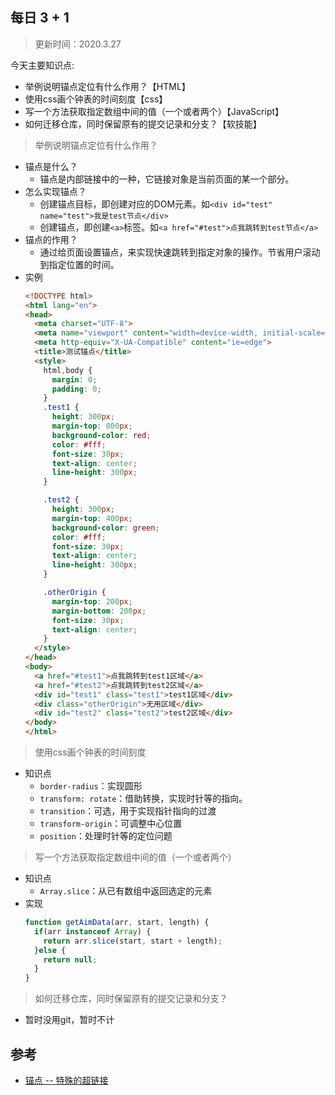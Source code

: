 ## 每日 3 + 1
> 更新时间：2020.3.27

今天主要知识点:
* 举例说明锚点定位有什么作用？【HTML】
* 使用css画个钟表的时间刻度【css】
* 写一个方法获取指定数组中间的值（一个或者两个）【JavaScript】
* 如何迁移仓库，同时保留原有的提交记录和分支？【软技能】

> 举例说明锚点定位有什么作用？
* 锚点是什么？
  * 锚点是内部链接中的一种，它链接对象是当前页面的某一个部分。
* 怎么实现锚点？
  * 创建锚点目标，即创建对应的DOM元素。如`<div id="test" name="test">我是test节点</div>`
  * 创建锚点，即创建`<a>`标签。如`<a href="#test">点我跳转到test节点</a>`
* 锚点的作用？
  * 通过给页面设置锚点，来实现快速跳转到指定对象的操作。节省用户滚动到指定位置的时间。
* 实例
  ```html
  <!DOCTYPE html>
  <html lang="en">
  <head>
    <meta charset="UTF-8">
    <meta name="viewport" content="width=device-width, initial-scale=1.0">
    <meta http-equiv="X-UA-Compatible" content="ie=edge">
    <title>测试锚点</title>
    <style>
      html,body {
        margin: 0;
        padding: 0;
      }
      .test1 {
        height: 300px;
        margin-top: 800px;
        background-color: red;
        color: #fff;
        font-size: 30px;
        text-align: center;
        line-height: 300px;
      }

      .test2 {
        height: 300px;
        margin-top: 400px;
        background-color: green;
        color: #fff;
        font-size: 30px;
        text-align: center;
        line-height: 300px;
      }

      .otherOrigin {
        margin-top: 200px;
        margin-bottom: 200px;
        font-size: 30px;
        text-align: center;
      }
    </style>
  </head>
  <body>
    <a href="#test1">点我跳转到test1区域</a>
    <a href="#test2">点我跳转到test2区域</a>
    <div id="test1" class="test1">test1区域</div>
    <div class="otherOrigin">无用区域</div>
    <div id="test2" class="test2">test2区域</div>
  </body>
  </html>
  ```

> 使用css画个钟表的时间刻度
* 知识点
  * `border-radius`：实现圆形
  * `transform: rotate`：借助转换，实现时针等的指向。
  * `transition`：可选，用于实现指针指向的过渡
  * `transform-origin`：可调整中心位置
  * `position`：处理时针等的定位问题 

> 写一个方法获取指定数组中间的值（一个或者两个）
* 知识点
  * `Array.slice`：从已有数组中返回选定的元素
* 实现
  ```js
  function getAimData(arr, start, length) {
    if(arr instanceof Array) {
      return arr.slice(start, start + length);
    }else {
      return null;
    }
  }
  ```

> 如何迁移仓库，同时保留原有的提交记录和分支？
* 暂时没用git，暂时不计

## 参考
* [锚点 -- 特殊的超链接](https://www.cnblogs.com/tommy-huang/p/4468574.html)